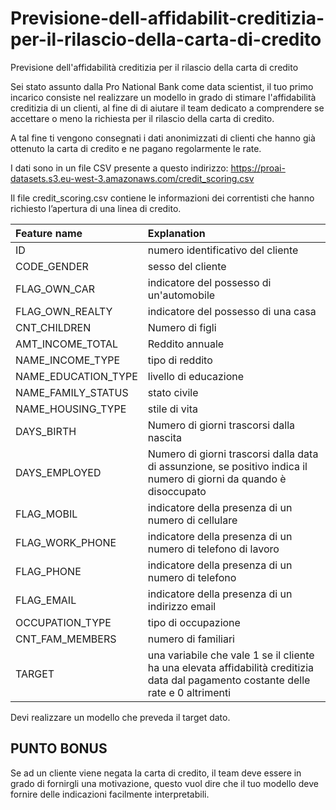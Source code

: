 # Previsione-dell-affidabilit-creditizia-per-il-rilascio-della-carta-di-credito
Previsione dell'affidabilità creditizia per il rilascio della carta di credito

Sei stato assunto dalla Pro National Bank come data scientist, il tuo primo incarico consiste nel realizzare un modello in grado di stimare l'affidabilità creditizia di un clienti, al fine di di aiutare il team dedicato a comprendere se accettare o meno la richiesta per il rilascio della carta di credito.

A tal fine ti vengono consegnati i dati anonimizzati di clienti che hanno già ottenuto la carta di credito e ne pagano regolarmente le rate. 

I dati sono in un file CSV presente a questo indirizzo: https://proai-datasets.s3.eu-west-3.amazonaws.com/credit_scoring.csv

Il file credit_scoring.csv contiene le informazioni dei correntisti che hanno richiesto l’apertura di una linea di credito.

|Feature name|Explanation| 
|:---|:---|
|ID| numero identificativo del cliente |
|CODE_GENDER|sesso del cliente|
|FLAG_OWN_CAR|indicatore del possesso di un'automobile |
|FLAG_OWN_REALTY|indicatore del possesso di una casa |
|CNT_CHILDREN| Numero di figli |
|AMT_INCOME_TOTAL|Reddito annuale|
|NAME_INCOME_TYPE| tipo di reddito|
|NAME_EDUCATION_TYPE| livello di educazione |
|NAME_FAMILY_STATUS|stato civile|
|NAME_HOUSING_TYPE|stile di vita|
|DAYS_BIRTH|Numero di giorni trascorsi dalla nascita|
|DAYS_EMPLOYED|Numero di giorni trascorsi dalla data di assunzione, se positivo indica il numero di giorni da quando è disoccupato|
|FLAG_MOBIL| indicatore della presenza di un numero di cellulare|
|FLAG_WORK_PHONE| indicatore della presenza di un numero di telefono di lavoro |
|FLAG_PHONE| indicatore della presenza di un numero di telefono |
|FLAG_EMAIL|indicatore della presenza di un indirizzo email |
|OCCUPATION_TYPE|tipo di occupazione|
|CNT_FAM_MEMBERS|numero di familiari|
|TARGET|una variabile che vale 1 se il cliente ha una elevata affidabilità creditizia data dal pagamento costante delle rate e 0 altrimenti |

Devi realizzare un modello che preveda il target dato.

## PUNTO BONUS
Se ad un cliente viene negata la carta di credito, il team deve essere in grado di fornirgli una motivazione, questo vuol dire che il tuo modello deve fornire delle indicazioni facilmente interpretabili.
